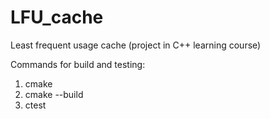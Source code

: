 # LFU_cache
Least frequent usage cache (project in C++ learning course)

Commands for build and testing:
1. cmake
2. cmake --build
3. ctest
